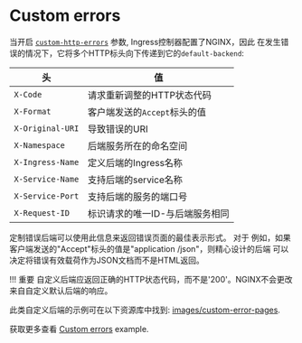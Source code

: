 # Custom errors

当开启 [`custom-http-errors`][cm-custom-http-errors] 参数, Ingress控制器配置了NGINX，因此
在发生错误的情况下，它将多个HTTP标头向下传递到它的`default-backend`:

| 头           | 值                                                               |
| ---------------- | ------------------------------------------------------------------- |
| `X-Code`         | 请求重新调整的HTTP状态代码                            |
| `X-Format`       | 客户端发送的`Accept`标头的值                     |
| `X-Original-URI` | 导致错误的URI                                           |
| `X-Namespace`    | 后端服务所在的命名空间                     |
| `X-Ingress-Name` | 定义后端的Ingress名称                    |
| `X-Service-Name` | 支持后端的service名称                             |
| `X-Service-Port` | 支持后端的服务的端口号                     |
| `X-Request-ID`   | 标识请求的唯一ID-与后端服务相同 |

定制错误后端可以使用此信息来返回错误页面的最佳表示形式。 对于
例如，如果客户端发送的"Accept"标头的值是"application /json"，则精心设计的后端
可以决定将错误有效载荷作为JSON文档而不是HTML返回。

!!! 重要
    自定义后端应返回正确的HTTP状态代码，而不是'200'。NGINX不会更改来自自定义默认后端的响应。

此类自定义后端的示例可在以下资源库中找到: [images/custom-error-pages][img-custom-error-pages].

获取更多查看 [Custom errors][example-custom-errors] example.

[cm-custom-http-errors]: ./nginx-configuration/configmap.md#custom-http-errors
[img-custom-error-pages]: https://github.com/kubernetes/ingress-nginx/tree/master/images/custom-error-pages
[example-custom-errors]: ../examples/customization/custom-errors
